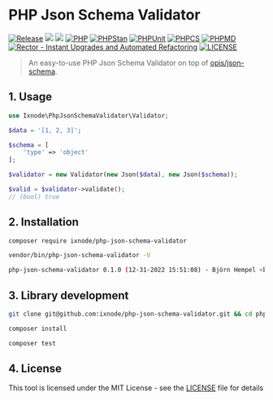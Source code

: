 # PHP Json Schema Validator

[![Release](https://img.shields.io/github/v/release/ixnode/php-json-schema-validator)](https://github.com/ixnode/php-json-schema-validator/releases)
[![](https://img.shields.io/github/release-date/ixnode/php-json-schema-validator)](https://github.com/ixnode/php-json-schema-validator/releases)
![](https://img.shields.io/github/repo-size/ixnode/php-json-schema-validator.svg)
[![PHP](https://img.shields.io/badge/PHP-^8.2-777bb3.svg?logo=php&logoColor=white&labelColor=555555&style=flat)](https://www.php.net/supported-versions.php)
[![PHPStan](https://img.shields.io/badge/PHPStan-Level%20Max-brightgreen.svg?style=flat)](https://phpstan.org/user-guide/rule-levels)
[![PHPUnit](https://img.shields.io/badge/PHPUnit-Unit%20Tests-6b9bd2.svg?style=flat)](https://phpunit.de)
[![PHPCS](https://img.shields.io/badge/PHPCS-PSR12-brightgreen.svg?style=flat)](https://www.php-fig.org/psr/psr-12/)
[![PHPMD](https://img.shields.io/badge/PHPMD-ALL-364a83.svg?style=flat)](https://github.com/phpmd/phpmd)
[![Rector - Instant Upgrades and Automated Refactoring](https://img.shields.io/badge/Rector-PHP%208.2-73a165.svg?style=flat)](https://github.com/rectorphp/rector)
[![LICENSE](https://img.shields.io/github/license/ixnode/php-json-schema-validator)](https://github.com/ixnode/php-json-schema-validator/blob/master/LICENSE)

> An easy-to-use PHP Json Schema Validator on top of [opis/json-schema](https://github.com/opis/json-schema).

## 1. Usage

```php
use Ixnode\PhpJsonSchemaValidator\Validator;
```

```php
$data = '[1, 2, 3]';

$schema = [
    'type' => 'object'
];

$validator = new Validator(new Json($data), new Json($schema));

$valid = $validator->validate();
// (bool) true
```

## 2. Installation

```bash
composer require ixnode/php-json-schema-validator
```

```bash
vendor/bin/php-json-schema-validator -V
```

```bash
php-json-schema-validator 0.1.0 (12-31-2022 15:51:08) - Björn Hempel <bjoern@hempel.li>
```

## 3. Library development

```bash
git clone git@github.com:ixnode/php-json-schema-validator.git && cd php-json-schema-validator
```

```bash
composer install
```

```bash
composer test
```

## 4. License

This tool is licensed under the MIT License - see the [LICENSE](/LICENSE) file for details